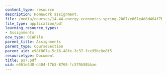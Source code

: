 ```yaml
---
content_type: resource
description: Homework assignment.
file: /media/courses/14-44-energy-economics-spring-2007/e061e4d8d404f7b58768fc579b50bbae_ps7.pdf
file_type: application/pdf
learning_resource_types:
- Assignments
ocw_type: OCWFile
parent_title: Assignments
parent_type: CourseSection
parent_uid: e98f867a-5c16-48fe-3c37-fce95bc0e8f5
resourcetype: Document
title: ps7.pdf
uid: e061e4d8-d404-f7b5-8768-fc579b50bbae
---
```

